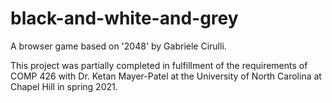 # black-and-white-and-grey
A browser game based on '2048' by Gabriele Cirulli.

This project was partially completed in fulfillment of the requirements of COMP 426 with Dr. Ketan Mayer-Patel at the University of North Carolina at Chapel Hill in spring 2021.
